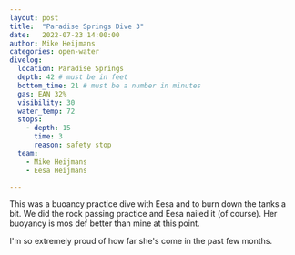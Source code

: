 ```yaml
---
layout: post
title:  "Paradise Springs Dive 3"
date:   2022-07-23 14:00:00
author: Mike Heijmans
categories: open-water
divelog:
  location: Paradise Springs
  depth: 42 # must be in feet
  bottom_time: 21 # must be a number in minutes
  gas: EAN 32%
  visibility: 30
  water_temp: 72
  stops:
    - depth: 15
      time: 3
      reason: safety stop
  team:
    - Mike Heijmans
    - Eesa Heijmans

---
```


This was a buoancy practice dive with Eesa and to burn down the tanks a bit. We did the rock passing practice and Eesa nailed it (of course). Her buoyancy is mos def better than mine at this point. 

I'm so extremely proud of how far she's come in the past few months. 
